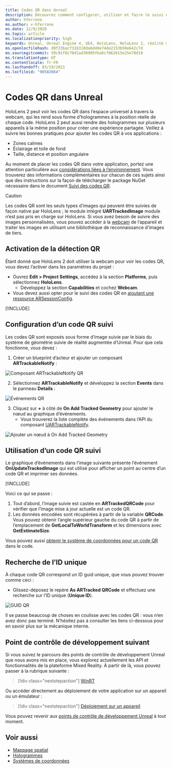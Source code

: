 ```yaml
---
title: Codes QR dans Unreal
description: Découvrez comment configurer, utiliser et faire le suivi des codes QR dans des applications de réalité mixte Unreal.
author: hferrone
ms.author: v-hferrone
ms.date: 12/9/2020
ms.topic: article
ms.localizationpriority: high
keywords: Unreal, Unreal Engine 4, UE4, HoloLens, HoloLens 2, réalité mixte, développement, fonctionnalités, documentation, guides, hologrammes, qr codes, casque de réalité mixte, casque windows mixed reality, casque de réalité virtuelle
ms.openlocfilehash: d9f23bacf31b310da6d49e74de2153b50e642c7d
ms.sourcegitcommit: 59c91f8c70d1ad30995fba6cf862615e25e78d10
ms.translationtype: HT
ms.contentlocale: fr-FR
ms.lasthandoff: 03/19/2021
ms.locfileid: "98582664"
---
```

# <a name="qr-codes-in-unreal"></a>Codes QR dans Unreal

HoloLens 2 peut voir les codes QR dans l’espace universel à travers la webcam, qui les rend sous forme d’hologrammes à la position réelle de chaque code. HoloLens 2 peut aussi rendre des hologrammes sur plusieurs appareils à la même position pour créer une expérience partagée. Veillez à suivre les bonnes pratiques pour ajouter les codes QR à vos applications :

- Zones calmes
- Éclairage et toile de fond
- Taille, distance et position angulaire

Au moment de placer les codes QR dans votre application, portez une attention particulière aux [considérations liées à l’environnement](/hololens/hololens-environment-considerations). Vous trouverez des informations complémentaires sur chacun de ces sujets ainsi que des instructions sur la façon de télécharger le package NuGet nécessaire dans le document [Suivi des codes QR](../platform-capabilities-and-apis/qr-code-tracking.md).

> [!CAUTION]
> Les codes QR sont les seuls types d’images qui peuvent être suivies de façon native par HoloLens ; le module intégré **UARTrackedImage** module n’est pas pris en charge sur HoloLens. Si vous avez besoin de suivre des images personnalisées, vous pouvez accéder à la [webcam](unreal-hololens-camera.md) de l’appareil et traiter les images en utilisant une bibliothèque de reconnaissance d’images de tiers. 

## <a name="enabling-qr-detection"></a>Activation de la détection QR

Étant donné que HoloLens 2 doit utiliser la webcam pour voir les codes QR, vous devez l’activer dans les paramètres du projet :
- Ouvrez **Edit > Project Settings**, accédez à la section **Platforms**, puis sélectionnez **HoloLens**.
    + Développez la section **Capabilities** et cochez **Webcam**.  
- Vous devez aussi opter pour le suivi des codes QR en [ajoutant une ressource ARSessionConfig](/windows/mixed-reality/unreal-uxt-ch3#adding-the-session-asset).

[!INCLUDE[](includes/tabs-qr-codes-1.md)]

## <a name="setting-up-a-tracked-qr-code"></a>Configuration d’un code QR suivi

Les codes QR sont exposés sous forme d’image suivie par le biais du système de géométrie suivie de réalité augmentée d’Unreal. Pour que cela fonctionne, vous devez :
1. Créer un blueprint d’acteur et ajouter un composant **ARTrackableNotify** :

![Composant ARTrackableNotify QR](images/unreal-spatialmapping-artrackablenotify.PNG)

2. Sélectionnez **ARTrackableNotify** et développez la section **Events** dans le panneau **Details** :

![Événements QR](images/unreal-spatialmapping-events.PNG)

3. Cliquez sur **+** à côté de **On Add Tracked Geometry** pour ajouter le nœud au graphique d’événements.
    - Vous trouverez la liste complète des événements dans l’API du composant [UARTrackableNotify](https://docs.unrealengine.com/API/Runtime/AugmentedReality/UARTrackableNotifyComponent/index.html).

![Ajouter un nœud à On Add Tracked Geometry](images/unreal-qr-codes-tracked-geometry.png)

## <a name="using-a-tracked-qr-code"></a>Utilisation d’un code QR suivi

Le graphique d’événements dans l’image suivante présente l’événement **OnUpdateTrackedImage** qui est utilisé pour afficher un point au centre d’un code QR et imprimer ses données.

[!INCLUDE[](includes/tabs-qr-codes-2.md)]

Voici ce qui se passe :
1. Tout d’abord, l’image suivie est castée en **ARTrackedQRCode** pour vérifier que l’image mise à jour actuelle est un code QR.  
2. Les données encodées sont récupérées à partir de la variable **QRCode**. Vous pouvez obtenir l’angle supérieur gauche du code QR à partir de l’emplacement de **GetLocalToWorldTransform** et les dimensions avec **GetEstimateSize**.

Vous pouvez aussi [obtenir le système de coordonnées pour un code QR](/windows/mixed-reality/qr-code-tracking#getting-the-coordinate-system-for-a-qr-code) dans le code.

## <a name="finding-the-unique-id"></a>Recherche de l’ID unique

À chaque code QR correspond un ID guid unique, que vous pouvez trouver comme ceci :
- Glissez-déposez le repère **As ARTracked QRCode** et effectuez une recherche sur l’ID unique (**Unique ID**).

![GUID QR](images/unreal-qr-guid.PNG)

Il se passe beaucoup de choses en coulisse avec les codes QR : vous n’en avez donc pas terminé. N’hésitez pas à consulter les liens ci-dessous pour en savoir plus sur la mécanique interne.

## <a name="next-development-checkpoint"></a>Point de contrôle de développement suivant

Si vous suivez le parcours des points de contrôle de développement Unreal que nous avons mis en place, vous explorez actuellement les API et fonctionnalités de la plateforme Mixed Reality. À partir de là, vous pouvez passer à la rubrique suivante :

> [!div class="nextstepaction"]
> [WinRT](unreal-winRT.md)

Ou accéder directement au déploiement de votre application sur un appareil ou un émulateur :

> [!div class="nextstepaction"]
> [Déploiement sur un appareil](unreal-deploying.md)

Vous pouvez revenir aux [points de contrôle de développement Unreal](unreal-development-overview.md#3-advanced-features) à tout moment.

## <a name="see-also"></a>Voir aussi
* [Mappage spatial](../../design/spatial-mapping.md)
* [Hologrammes](../../discover/hologram.md)
* [Systèmes de coordonnées](../../design/coordinate-systems.md)